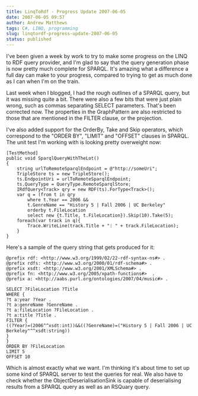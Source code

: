 ```yaml
---
title: LinqToRdf - Progress Update 2007-06-05
date: 2007-06-05 09:57
author: Andrew Matthews
tags: C#, LINQ, programming
slug: linqtordf-progress-update-2007-06-05
status: published
---
```


I've been given a week by work to try to make some progress on the LINQ to RDF query provider, and I'm glad to say that the query generation phase is now pretty much complete for SPARQL. It's amazing what a difference a full day can make to your progress, compared to trying to get as much done as I can when I'm on the train.

Last week when I blogged, I had the rough outlines of a SPARQL query, but it was missing quite a bit. There were also a few bits that were just plain wrong, such as commas separating SELECT parameters. That's been corrected now. The properties in the GraphPattern are also restricted to those that are mentioned in the FILTER clause, or the projection.

I've also added support for the OrderBy, Take and Skip operators, which correspond to the "ORDER BY", "LIMIT" and "OFFSET" clauses in SPARQL. The unit test I'm working with is looking pretty overweight now:

    [TestMethod]
    public void SparqlQueryWithTheLot()
    {
        string urlToRemoteSparqlEndpoint = @"http://someUri";
        TripleStore ts = new TripleStore();
        ts.EndpointUri = urlToRemoteSparqlEndpoint;
        ts.QueryType = QueryType.RemoteSparqlStore;
        IRdfQuery<Track> qry = new RDF(ts).ForType<Track>();
        var q = (from t in qry
            where t.Year == 2006 &&
            t.GenreName == "History 5 | Fall 2006 | UC Berkeley"
            orderby t.FileLocation
            select new {t.Title, t.FileLocation}).Skip(10).Take(5);
        foreach(var track in q){
            Trace.WriteLine(track.Title + ": " + track.FileLocation);
        }
    }

[](http://11011.net/software/vspaste)

Here's a sample of the query string that gets produced for it:

    @prefix rdf: <http://www.w3.org/1999/02/22-rdf-syntax-ns#> .
    @prefix rdfs: <http://www.w3.org/2000/01/rdf-schema#> .
    @prefix xsdt: <http://www.w3.org/2001/XMLSchema#> .
    @prefix fn: <http://www.w3.org/2005/xpath-functions#>  .
    @prefix a: <http://aabs.purl.org/ontologies/2007/04/music#> .

    SELECT ?FileLocation ?Title
    WHERE {
    ?t a:year ?Year .
    ?t a:genreName ?GenreName .
    ?t a:fileLocation ?FileLocation .
    ?t a:title ?Title .
    FILTER {
    ((?Year)=(2006^^xsdt:int))&&((?GenreName)=("History 5 | Fall 2006 | UC Berkeley"^^xsdt:string))
    }
    }
    ORDER BY ?FileLocation
    LIMIT 5
    OFFSET 10

[](http://11011.net/software/vspaste)[](http://11011.net/software/vspaste)Which is almost exactly what we want. I'm thinking it's about time to set up some kind of SPARQL server to test the queries for real. We also have to check whether the ObjectDeserialisationSink is capable of deserialising results from a SPARQL query as well as an RSQuary query.

